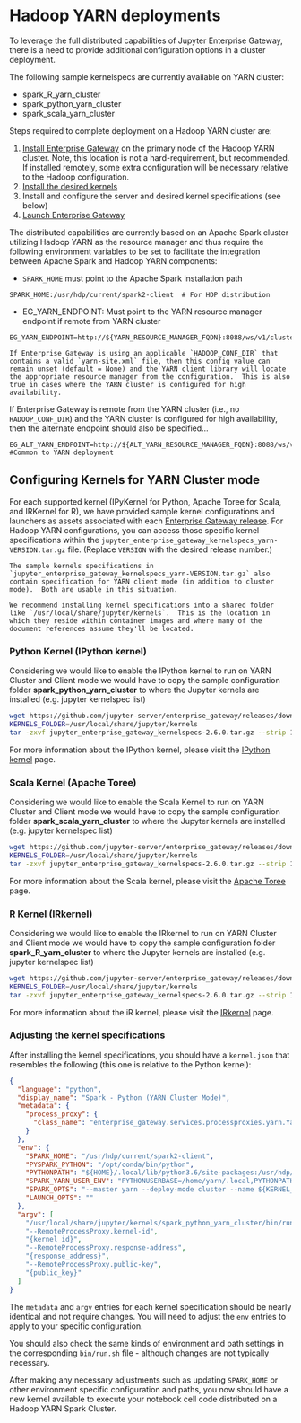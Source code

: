 # Hadoop YARN deployments

To leverage the full distributed capabilities of Jupyter Enterprise Gateway, there is a need to provide additional configuration options in a cluster deployment.

The following sample kernelspecs are currently available on YARN cluster:

- spark_R_yarn_cluster
- spark_python_yarn_cluster
- spark_scala_yarn_cluster

Steps required to complete deployment on a Hadoop YARN cluster are:

1. [Install Enterprise Gateway](installing-eg.md) on the primary node of the Hadoop YARN cluster. Note, this location is not a hard-requirement, but recommended. If installed remotely, some extra configuration will be necessary relative to the Hadoop configuration.
2. [Install the desired kernels](installing-kernels.md)
3. Install and configure the server and desired kernel specifications (see below)
4. [Launch Enterprise Gateway](launching-eg.md)

The distributed capabilities are currently based on an Apache Spark cluster utilizing Hadoop YARN as the resource manager and thus require the following environment variables to be set to facilitate the integration between Apache Spark and Hadoop YARN components:

- `SPARK_HOME` must point to the Apache Spark installation path

```
SPARK_HOME:/usr/hdp/current/spark2-client  # For HDP distribution
```

- EG_YARN_ENDPOINT: Must point to the YARN resource manager endpoint if remote from YARN cluster

```
EG_YARN_ENDPOINT=http://${YARN_RESOURCE_MANAGER_FQDN}:8088/ws/v1/cluster
```

```{note}
If Enterprise Gateway is using an applicable `HADOOP_CONF_DIR` that contains a valid `yarn-site.xml` file, then this config value can remain unset (default = None) and the YARN client library will locate the appropriate resource manager from the configuration.  This is also true in cases where the YARN cluster is configured for high availability.
```

If Enterprise Gateway is remote from the YARN cluster (i.e., no `HADOOP_CONF_DIR`) and the YARN cluster is configured for high availability, then the alternate endpoint should also be specified...

```
EG_ALT_YARN_ENDPOINT=http://${ALT_YARN_RESOURCE_MANAGER_FQDN}:8088/ws/v1/cluster #Common to YARN deployment
```

## Configuring Kernels for YARN Cluster mode

For each supported kernel (IPyKernel for Python, Apache Toree for Scala, and IRKernel for R), we have provided sample kernel configurations and launchers as assets associated with each [Enterprise Gateway release](https://github.com/jupyter-server/enterprise_gateway/releases). For Hadoop YARN configurations, you can access those specific kernel specifications within the `jupyter_enterprise_gateway_kernelspecs_yarn-VERSION.tar.gz` file. (Replace `VERSION` with the desired release number.)

```{note}
The sample kernels specifications in `jupyter_enterprise_gateway_kernelspecs_yarn-VERSION.tar.gz` also contain specification for YARN client mode (in addition to cluster mode).  Both are usable in this situation.
```

```{tip}
We recommend installing kernel specifications into a shared folder like `/usr/local/share/jupyter/kernels`.  This is the location in which they reside within container images and where many of the document references assume they'll be located.
```

### Python Kernel (IPython kernel)

Considering we would like to enable the IPython kernel to run on YARN Cluster and Client mode we would have to copy the sample configuration folder **spark_python_yarn_cluster** to where the Jupyter kernels are installed (e.g. jupyter kernelspec list)

```bash
wget https://github.com/jupyter-server/enterprise_gateway/releases/download/v2.6.0/jupyter_enterprise_gateway_kernelspecs-2.6.0.tar.gz
KERNELS_FOLDER=/usr/local/share/jupyter/kernels
tar -zxvf jupyter_enterprise_gateway_kernelspecs-2.6.0.tar.gz --strip 1 --directory $KERNELS_FOLDER/spark_python_yarn_cluster/ spark_python_yarn_cluster/
```

For more information about the IPython kernel, please visit the [IPython kernel](https://ipython.readthedocs.io/en/stable/) page.

### Scala Kernel (Apache Toree)

Considering we would like to enable the Scala Kernel to run on YARN Cluster and Client mode we would have to copy the sample configuration folder **spark_scala_yarn_cluster** to where the Jupyter kernels are installed (e.g. jupyter kernelspec list)

```bash
wget https://github.com/jupyter-server/enterprise_gateway/releases/download/v2.6.0/jupyter_enterprise_gateway_kernelspecs-2.6.0.tar.gz
KERNELS_FOLDER=/usr/local/share/jupyter/kernels
tar -zxvf jupyter_enterprise_gateway_kernelspecs-2.6.0.tar.gz --strip 1 --directory $KERNELS_FOLDER/spark_scala_yarn_cluster/ spark_scala_yarn_cluster/
```

For more information about the Scala kernel, please visit the [Apache Toree](https://toree.apache.org/) page.

### R Kernel (IRkernel)

Considering we would like to enable the IRkernel to run on YARN Cluster and Client mode we would have to copy the sample configuration folder **spark_R_yarn_cluster** to where the Jupyter kernels are installed (e.g. jupyter kernelspec list)

```Bash
wget https://github.com/jupyter-server/enterprise_gateway/releases/download/v2.6.0/jupyter_enterprise_gateway_kernelspecs-2.6.0.tar.gz
KERNELS_FOLDER=/usr/local/share/jupyter/kernels
tar -zxvf jupyter_enterprise_gateway_kernelspecs-2.6.0.tar.gz --strip 1 --directory $KERNELS_FOLDER/spark_R_yarn_cluster/ spark_R_yarn_cluster/
```

For more information about the iR kernel, please visit the [IRkernel](https://irkernel.github.io/) page.

### Adjusting the kernel specifications

After installing the kernel specifications, you should have a `kernel.json` that resembles the following (this one is relative to the Python kernel):

```json
{
  "language": "python",
  "display_name": "Spark - Python (YARN Cluster Mode)",
  "metadata": {
    "process_proxy": {
      "class_name": "enterprise_gateway.services.processproxies.yarn.YarnClusterProcessProxy"
    }
  },
  "env": {
    "SPARK_HOME": "/usr/hdp/current/spark2-client",
    "PYSPARK_PYTHON": "/opt/conda/bin/python",
    "PYTHONPATH": "${HOME}/.local/lib/python3.6/site-packages:/usr/hdp/current/spark2-client/python:/usr/hdp/current/spark2-client/python/lib/py4j-0.10.6-src.zip",
    "SPARK_YARN_USER_ENV": "PYTHONUSERBASE=/home/yarn/.local,PYTHONPATH=${HOME}/.local/lib/python3.6/site-packages:/usr/hdp/current/spark2-client/python:/usr/hdp/current/spark2-client/python/lib/py4j-0.10.6-src.zip,PATH=/opt/conda/bin:$PATH",
    "SPARK_OPTS": "--master yarn --deploy-mode cluster --name ${KERNEL_ID:-ERROR__NO__KERNEL_ID} --conf spark.yarn.submit.waitAppCompletion=false",
    "LAUNCH_OPTS": ""
  },
  "argv": [
    "/usr/local/share/jupyter/kernels/spark_python_yarn_cluster/bin/run.sh",
    "--RemoteProcessProxy.kernel-id",
    "{kernel_id}",
    "--RemoteProcessProxy.response-address",
    "{response_address}",
    "--RemoteProcessProxy.public-key",
    "{public_key}"
  ]
}
```

The `metadata` and `argv` entries for each kernel specification should be nearly identical and not require changes. You will need to adjust the `env` entries to apply to your specific configuration.

You should also check the same kinds of environment and path settings in the corresponding `bin/run.sh` file - although changes are not typically necessary.

After making any necessary adjustments such as updating `SPARK_HOME` or other environment specific configuration and paths, you now should have a new kernel available to execute your notebook cell code distributed on a Hadoop YARN Spark Cluster.
